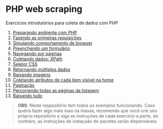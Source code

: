 # PHP web scraping

Exercícios introdutórios para coleta de dados com PHP

1. [Preparando ambiente com PHP](docs/01-ambiente.md)
2. [Fazendo as primeiras requisições](docs/02-primeiras_requisicoes.md)
3. [Simulando comportamento de browser](docs/03-simulando_browser.md)
4. [Preenchendo um formulário](docs/04-preenchendo_formulario.md)
5. [Navegando por páginas](docs/05-navegando_por_paginas.md)
6. [Coletando dados: XPath](docs/06-coletando_dados.md)
7. [Seletor CSS](docs/07-seletor_css.md)
8. [Retornando múltiplos dados](docs/08-multiplos_dados.md)
9. [Baixando imagens](docs/09-baixando_imagens.md)
10. [Coletando atributos de cada item visível na home]()
11. [Paginação](docs/11-paginacao.md)
12. [Percorrendo todas as páginas da listagem](docs/12-percorrendo_paginas.md)
13. [Baixando tudo](docs/13-baixando_tudo.md)

> **OBS**: Neste respositório tem todos os exemplos funcionando. Caso queira fazer algo mais mao na massa, recomendo que você crie seu próprio repositório e siga as instruções de cada exercício a parte, do contráro, as instruções de instaçaão de pacotes serão dispensáveis.
